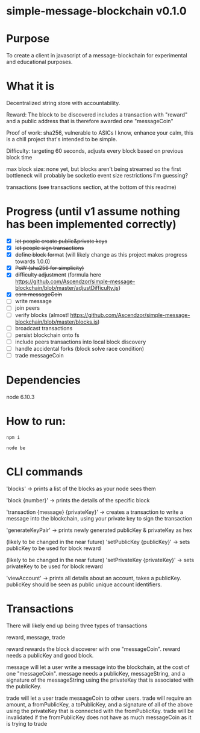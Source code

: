 # simple-message-blockchain v0.1.0

# Purpose
To create a client in javascript of a message-blockchain for experimental and educational purposes.

# What it is
Decentralized string store with accountability.

Reward: The block to be discovered includes a transaction with "reward" and a public address that is therefore awarded one "messageCoin"

Proof of work: sha256, vulnerable to ASICs I know, enhance your calm, this is a chill project that's intended to be simple.

Difficulty: targeting 60 seconds, adjusts every block based on previous block time

max block size: none yet, but blocks aren't being streamed so the first bottleneck will probably be socketio event size restrictions I'm guessing?

transactions (see transactions section, at the bottom of this readme)

# Progress (until v1 assume nothing has been implemented correctly)
- [x] ~~let people create public&private keys~~
- [x] ~~let people sign transactions~~
- [x] ~~define block format~~ (will likely change as this project makes progress towards 1.0.0)
- [x] ~~PoW (sha256 for simplicity)~~
- [x] ~~difficulty adjustment~~ (formula here https://github.com/Ascendzor/simple-message-blockchain/blob/master/adjustDifficulty.js)
- [x] ~~earn messageCoin~~
- [ ] write message
- [ ] join peers
- [ ] verify blocks (almost! https://github.com/Ascendzor/simple-message-blockchain/blob/master/blocks.js)
- [ ] broadcast transactions
- [ ] persist blockchain onto fs
- [ ] include peers transactions into local block discovery
- [ ] handle accidental forks (block solve race condition)
- [ ] trade messageCoin

# Dependencies

node 6.10.3

# How to run:

`npm i`

`node be`

# CLI commands

'blocks' -> prints a list of the blocks as your node sees them

'block {number}' -> prints the details of the specific block

'transaction {message} {privateKey}' -> creates a transaction to write a message into the blockchain, using your private key to sign the transaction

'generateKeyPair' -> prints newly generated publicKey & privateKey as hex

(likely to be changed in the near future) 'setPublicKey {publicKey}' -> sets publicKey to be used for block reward

(likely to be changed in the near future) 'setPrivateKey {privateKey}' -> sets privateKey to be used for block reward

'viewAccount' -> prints all details about an account, takes a publicKey. publicKey should be seen as public unique account identifiers.

# Transactions

There will likely end up being three types of transactions

reward, message, trade

reward rewards the block discoverer with one "messageCoin". reward needs a publicKey and good block.

message will let a user write a message into the blockchain, at the cost of one "messageCoin". message needs a publicKey, messageString, and a signature of the messageString using the privateKey that is associated with the publicKey.

trade will let a user trade messageCoin to other users. trade will require an amount, a fromPublicKey, a toPublicKey, and a signature of all of the above using the privateKey that is connected with the fromPublicKey. trade will be invalidated if the fromPublicKey does not have as much messageCoin as it is trying to trade
